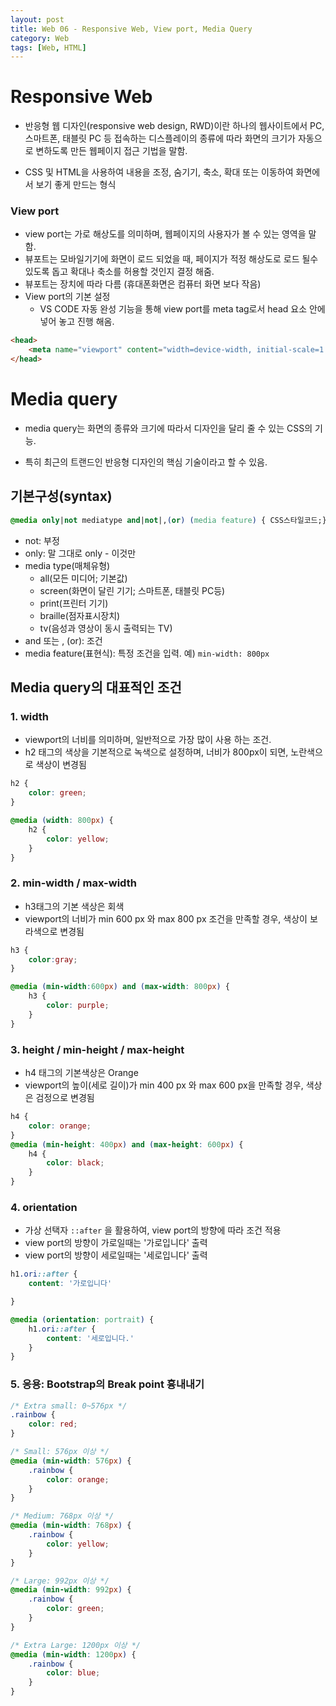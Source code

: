 ```yaml
---
layout: post
title: Web 06 - Responsive Web, View port, Media Query 
category: Web
tags: [Web, HTML]
---
```


# Responsive Web

- 반응형 웹 디자인(responsive web design, RWD)이란 하나의 웹사이트에서 PC, 스마트폰, 태블릿 PC 등 접속하는 디스플레이의 종류에 따라 화면의 크기가 자동으로 변하도록 만든 웹페이지 접근 기법을 말함.

- CSS 및 HTML을 사용하여 내용을 조정, 숨기기, 축소, 확대 또는 이동하여 화면에서 보기 좋게 만드는 형식




### View port

- view port는 가로 해상도를 의미하며, 웹페이지의 사용자가 볼 수 있는 영역을 말함.
- 뷰포트는 모바일기기에 화면이 로드 되었을 때, 페이지가 적정 해상도로 로드 될수 있도록 돕고 확대나 축소를 허용할 것인지 결정 해줌.
- 뷰포트는 장치에 따라 다름 (휴대폰화면은 컴퓨터 화면 보다 작음) 
- View port의 기본 설정
  - VS CODE 자동 완성 기능을 통해 view port를 meta tag로서 head 요소 안에 넣어 놓고 진행 해옴.

```html
<head>
    <meta name="viewport" content="width=device-width, initial-scale=1.0">
</head>
```





# Media query

- media query는 화면의 종류와 크기에 따라서 디자인을 달리 줄 수 있는 CSS의 기능. 

- 특히 최근의 트랜드인 반응형 디자인의 핵심 기술이라고 할 수 있음.


[media query]: https://www.youtube.com/watch?v=y3Zx-nVH25s	"생활코딩 media query 강의"



## 기본구성(syntax)

```css
@media only|not mediatype and|not|,(or) (media feature) { CSS스타일코드;}
```

- not: 부정
- only: 말 그대로 only - 이것만
- media type(매체유형)
  - all(모든 미디어; 기본값)
  - screen(화면이 달린 기기; 스마트폰, 태블릿 PC등)
  - print(프린터 기기)
  - braille(점자표시장치)
  - tv(음성과 영상이 동시 출력되는 TV)
- and 또는 , (or): 조건
- media feature(표현식): 특정 조건을 입력. 예) `min-width: 800px`



## Media query의 대표적인 조건

### 1. width

- viewport의 너비를 의미하며, 일반적으로 가장 많이 사용 하는 조건.
- h2 태그의 색상을 기본적으로 녹색으로 설정하며, 너비가 800px이 되면, 노란색으로 색상이 변경됨

```css
h2 {
    color: green;
}

@media (width: 800px) {
    h2 {
        color: yellow;
    }
}

```



### 2. min-width  / max-width

- h3태그의 기본 색상은 회색
- viewport의 너비가 min 600 px 와 max 800 px 조건을 만족할 경우, 색상이 보라색으로 변경됨

```css
h3 {
    color:gray;
}

@media (min-width:600px) and (max-width: 800px) {
    h3 {
        color: purple;
    }
}
```



### 3. height /  min-height / max-height

- h4 태그의 기본색상은 Orange
- viewport의 높이(세로 길이)가 min 400 px 와 max 600 px을 만족할 경우, 색상은 검정으로 변경됨

```css
h4 {
    color: orange;
}
@media (min-height: 400px) and (max-height: 600px) {
    h4 {
        color: black;
    }
}
```



### 4. orientation

- 가상 선택자 `::after`  을 활용하여, view port의 방향에 따라 조건 적용
- view port의 방향이 가로일때는 '가로입니다' 출력
- view port의 방향이 세로일때는 '세로입니다' 출력

```css
h1.ori::after {
    content: '가로입니다'

}

@media (orientation: portrait) {
    h1.ori::after {
        content: '세로입니다.'
    }
}
```



### 5. 응용:  Bootstrap의 Break point 흉내내기

```css
/* Extra small: 0~576px */
.rainbow {
    color: red;
}

/* Small: 576px 이상 */
@media (min-width: 576px) {
    .rainbow {
        color: orange;
    }
}

/* Medium: 768px 이상 */
@media (min-width: 768px) {
    .rainbow {
        color: yellow;
    }
}

/* Large: 992px 이상 */
@media (min-width: 992px) {
    .rainbow {
        color: green;
    }
}

/* Extra Large: 1200px 이상 */
@media (min-width: 1200px) {
    .rainbow {
        color: blue;
    }
}
```

